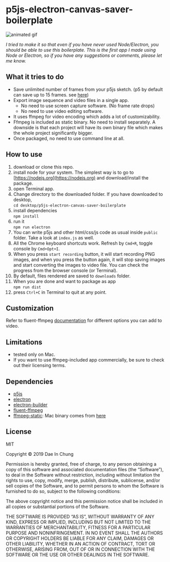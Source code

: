 # p5js-electron-canvas-saver-boilerplate

![animated gif](video.gif)

*I tried to make it so that even if you have never used Node/Electron, you should be able to use this boilerplate. This is the first app I made using Node or Electron, so if you have any suggestions or comments, please let me know.*

## What it tries to do
- Save unlimited number of frames from your p5js sketch. (p5 by default can save up to 15 frames. see [here](http://p5js.org/reference/#/p5/saveFrames))
- Export image sequence and video files in a single app.
  - No need to use screen capture software. (No frame rate drops)
  - No need to use video editing software.
- It uses ffmpeg for video encoding which adds a lot of customizability.
- Ffmpeg is included as static binary. No need to install separately. A downside is that each project will have its own binary file which makes the whole project significantly bigger.
- Once packaged, no need to use command line at all.

## How to use
<!-- *If you are more of a visual person, then check out my youtube video explaining how to use.* -->

1. download or clone this repo.
1. install node for your system. The simplest way is to go to [https://nodejs.org](https://nodejs.org) and download/install the package.
1. open Terminal app.
1. Change directory to the downloaded folder. If you have downloaded to desktop,  
  `cd desktop/p5js-electron-canvas-saver-boilerplate`
1. install dependencies  
  `npm install`
1. run it  
  `npm run electron`
1. You can write p5js and other html/css/js code as usual inside `public` folder. Take a look at `index.js` as well.
1. All the Chrome keyboard shortcuts work. Refresh by `Cmd+R`, toggle console by `Cmd+Opt+I`.
1. When you press `start recording` button, it will start recording PNG images, and when you press the button again, it will stop saving images and start converting the images to video file. You can check the progress from the browser console (or Terminal).
1. By default, files rendered are saved to `downloads` folder.
1. When you are done and want to package as app  
  `npm run dist`
1. press `Ctrl+C` in Terminal to quit at any point.

## Customization
Refer to fluent-ffmpeg [documentation](https://github.com/fluent-ffmpeg/node-fluent-ffmpeg) for different options you can add to video.

## Limitations
- tested only on Mac.
- If you want to use ffmpeg-included app commercially, be sure to check out their licensing terms.

## Dependencies
- [p5js](http://p5js.org)
- [electron](http://electronjs.org)
- [electron-builder](https://github.com/electron-userland/electron-builder)
- [fluent-ffmpeg](https://github.com/fluent-ffmpeg/node-fluent-ffmpeg)
- [ffmpeg-static](https://github.com/eugeneware/ffmpeg-static): Mac binary comes from [here](https://evermeet.cx/pub/ffmpeg/)

## License
MIT

Copyright © 2019 Dae In Chung

Permission is hereby granted, free of charge, to any person obtaining a copy of this software and associated documentation files (the “Software”), to deal in the Software without restriction, including without limitation the rights to use, copy, modify, merge, publish, distribute, sublicense, and/or sell copies of the Software, and to permit persons to whom the Software is furnished to do so, subject to the following conditions:

The above copyright notice and this permission notice shall be included in all copies or substantial portions of the Software.

THE SOFTWARE IS PROVIDED “AS IS”, WITHOUT WARRANTY OF ANY KIND, EXPRESS OR IMPLIED, INCLUDING BUT NOT LIMITED TO THE WARRANTIES OF MERCHANTABILITY, FITNESS FOR A PARTICULAR PURPOSE AND NONINFRINGEMENT. IN NO EVENT SHALL THE AUTHORS OR COPYRIGHT HOLDERS BE LIABLE FOR ANY CLAIM, DAMAGES OR OTHER LIABILITY, WHETHER IN AN ACTION OF CONTRACT, TORT OR OTHERWISE, ARISING FROM, OUT OF OR IN CONNECTION WITH THE SOFTWARE OR THE USE OR OTHER DEALINGS IN THE SOFTWARE.
